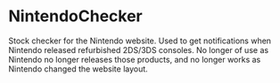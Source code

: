 # NintendoChecker
Stock checker for the Nintendo website. Used to get notifications when Nintendo released refurbished 2DS/3DS consoles. No longer of use as Nintendo no longer releases those products, and no longer works as Nintendo changed the website layout.
